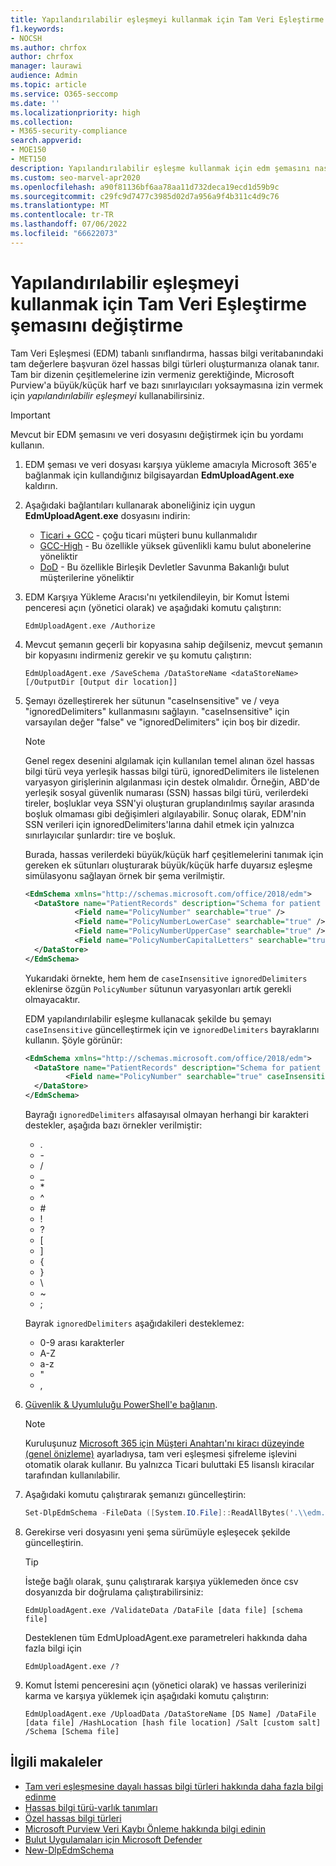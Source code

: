 ```yaml
---
title: Yapılandırılabilir eşleşmeyi kullanmak için Tam Veri Eşleştirme şemasını değiştirme
f1.keywords:
- NOCSH
ms.author: chrfox
author: chrfox
manager: laurawi
audience: Admin
ms.topic: article
ms.service: O365-seccomp
ms.date: ''
ms.localizationpriority: high
ms.collection:
- M365-security-compliance
search.appverid:
- MOE150
- MET150
description: Yapılandırılabilir eşleşme kullanmak için edm şemasını nasıl değiştireceğinizi öğrenin.
ms.custom: seo-marvel-apr2020
ms.openlocfilehash: a90f81136bf6aa78aa11d732deca19ecd1d59b9c
ms.sourcegitcommit: c29fc9d7477c3985d02d7a956a9f4b311c4d9c76
ms.translationtype: MT
ms.contentlocale: tr-TR
ms.lasthandoff: 07/06/2022
ms.locfileid: "66622073"
---
```

# <a name="modify-exact-data-match-schema-to-use-configurable-match"></a>Yapılandırılabilir eşleşmeyi kullanmak için Tam Veri Eşleştirme şemasını değiştirme

Tam Veri Eşleşmesi (EDM) tabanlı sınıflandırma, hassas bilgi veritabanındaki tam değerlere başvuran özel hassas bilgi türleri oluşturmanıza olanak tanır. Tam bir dizenin çeşitlemelerine izin vermeniz gerektiğinde, Microsoft Purview'a büyük/küçük harf ve bazı sınırlayıcıları yoksaymasına izin vermek için *yapılandırılabilir eşleşmeyi* kullanabilirsiniz.

> [!IMPORTANT]
> Mevcut bir EDM şemasını ve veri dosyasını değiştirmek için bu yordamı kullanın.

1. EDM şeması ve veri dosyası karşıya yükleme amacıyla Microsoft 365'e bağlanmak için kullandığınız bilgisayardan **EdmUploadAgent.exe** kaldırın.

2. Aşağıdaki bağlantıları kullanarak aboneliğiniz için uygun **EdmUploadAgent.exe** dosyasını indirin:
    - [Ticari + GCC](https://go.microsoft.com/fwlink/?linkid=2088639) - çoğu ticari müşteri bunu kullanmalıdır
    - [GCC-High](https://go.microsoft.com/fwlink/?linkid=2137521) - Bu özellikle yüksek güvenlikli kamu bulut abonelerine yöneliktir
    - [DoD](https://go.microsoft.com/fwlink/?linkid=2137807) - Bu özellikle Birleşik Devletler Savunma Bakanlığı bulut müşterilerine yöneliktir

3. EDM Karşıya Yükleme Aracısı'nı yetkilendileyin, bir Komut İstemi penceresi açın (yönetici olarak) ve aşağıdaki komutu çalıştırın:

   ```dos
   EdmUploadAgent.exe /Authorize
   ```

4. Mevcut şemanın geçerli bir kopyasına sahip değilseniz, mevcut şemanın bir kopyasını indirmeniz gerekir ve şu komutu çalıştırın:

   ```dos
   EdmUploadAgent.exe /SaveSchema /DataStoreName <dataStoreName> [/OutputDir [Output dir location]]
   ```

5. Şemayı özelleştirerek her sütunun "caseInsensitive" ve / veya "ignoredDelimiters" kullanmasını sağlayın.  "caseInsensitive" için varsayılan değer "false" ve "ignoredDelimiters" için boş bir dizedir.

    > [!NOTE]
    > Genel regex desenini algılamak için kullanılan temel alınan özel hassas bilgi türü veya yerleşik hassas bilgi türü, ignoredDelimiters ile listelenen varyasyon girişlerinin algılanması için destek olmalıdır. Örneğin, ABD'de yerleşik sosyal güvenlik numarası (SSN) hassas bilgi türü, verilerdeki tireler, boşluklar veya SSN'yi oluşturan gruplandırılmış sayılar arasında boşluk olmaması gibi değişimleri algılayabilir. Sonuç olarak, EDM'nin SSN verileri için ignoredDelimiters'larına dahil etmek için yalnızca sınırlayıcılar şunlardır: tire ve boşluk.

    Burada, hassas verilerdeki büyük/küçük harf çeşitlemelerini tanımak için gereken ek sütunları oluşturarak büyük/küçük harfe duyarsız eşleşme simülasyonu sağlayan örnek bir şema verilmiştir.

    ```xml
    <EdmSchema xmlns="http://schemas.microsoft.com/office/2018/edm">
      <DataStore name="PatientRecords" description="Schema for patient records policy" version="1">
               <Field name="PolicyNumber" searchable="true" />
               <Field name="PolicyNumberLowerCase" searchable="true" />
               <Field name="PolicyNumberUpperCase" searchable="true" />
               <Field name="PolicyNumberCapitalLetters" searchable="true" />
      </DataStore>
    </EdmSchema>
    ```

    Yukarıdaki örnekte, hem hem de `caseInsensitive` `ignoredDelimiters` eklenirse özgün `PolicyNumber` sütunun varyasyonları artık gerekli olmayacaktır.

    EDM yapılandırılabilir eşleşme kullanacak şekilde bu şemayı `caseInsensitive` güncelleştirmek için ve `ignoredDelimiters` bayraklarını kullanın.  Şöyle görünür:

    ```xml
    <EdmSchema xmlns="http://schemas.microsoft.com/office/2018/edm">
      <DataStore name="PatientRecords" description="Schema for patient records policy" version="1">
             <Field name="PolicyNumber" searchable="true" caseInsensitive="true" ignoredDelimiters="-,/,*,#,^" />
      </DataStore>
    </EdmSchema>
    ```

    Bayrağı `ignoredDelimiters` alfasayısal olmayan herhangi bir karakteri destekler, aşağıda bazı örnekler verilmiştir:
    - \.
    - \-
    - \/
    - \_
    - \*
    - \^
    - \#
    - \!
    - \?
    - \[
    - \]
    - \{
    - \}
    - \\
    - \~
    - \;

    Bayrak `ignoredDelimiters` aşağıdakileri desteklemez:
    - 0-9 arası karakterler
    - A-Z
    - a-z
    - \"
    - \,

6. [Güvenlik & Uyumluluğu PowerShell'e bağlanın](/powershell/exchange/connect-to-scc-powershell).

    > [!NOTE]
    > Kuruluşunuz [Microsoft 365 için Müşteri Anahtarı'nı kiracı düzeyinde (genel önizleme)](customer-key-tenant-level.md#overview-of-customer-key-for-microsoft-365-at-the-tenant-level-public-preview) ayarladıysa, tam veri eşleşmesi şifreleme işlevini otomatik olarak kullanır. Bu yalnızca Ticari buluttaki E5 lisanslı kiracılar tarafından kullanılabilir.

7. Aşağıdaki komutu çalıştırarak şemanızı güncelleştirin:

   ```powershell
   Set-DlpEdmSchema -FileData ([System.IO.File]::ReadAllBytes('.\\edm.xml')) -Confirm:$true
   ```

8. Gerekirse veri dosyasını yeni şema sürümüyle eşleşecek şekilde güncelleştirin.

    > [!TIP]
    > İsteğe bağlı olarak, şunu çalıştırarak karşıya yüklemeden önce csv dosyanızda bir doğrulama çalıştırabilirsiniz:
    >
    > `EdmUploadAgent.exe /ValidateData /DataFile [data file] [schema file]`
    >
    > Desteklenen tüm EdmUploadAgent.exe parametreleri hakkında daha fazla bilgi için
    >
    > `EdmUploadAgent.exe /?`

9. Komut İstemi penceresini açın (yönetici olarak) ve hassas verilerinizi karma ve karşıya yüklemek için aşağıdaki komutu çalıştırın:

   ```dos
   EdmUploadAgent.exe /UploadData /DataStoreName [DS Name] /DataFile [data file] /HashLocation [hash file location] /Salt [custom salt] /Schema [Schema file]
   ```

## <a name="related-articles"></a>İlgili makaleler

- [Tam veri eşleşmesine dayalı hassas bilgi türleri hakkında daha fazla bilgi edinme](sit-learn-about-exact-data-match-based-sits.md#learn-about-exact-data-match-based-sensitive-information-types)
- [Hassas bilgi türü-varlık tanımları](sensitive-information-type-entity-definitions.md)
- [Özel hassas bilgi türleri](./sensitive-information-type-learn-about.md)
- [Microsoft Purview Veri Kaybı Önleme hakkında bilgi edinin](dlp-learn-about-dlp.md)
- [Bulut Uygulamaları için Microsoft Defender](/cloud-app-security)
- [New-DlpEdmSchema](/powershell/module/exchange/new-dlpedmschema)
